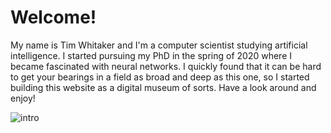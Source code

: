 # Welcome!

My name is Tim Whitaker and I'm a computer scientist studying artificial intelligence. I started pursuing my PhD in the spring of 2020 where I became fascinated with neural networks. I quickly found that it can be hard to get your bearings in a field as broad and deep as this one, so I started building this website as a digital museum of sorts. Have a look around and enjoy!

![intro](https://cdn.dribbble.com/users/243911/screenshots/3274432/tmykdribb.jpg?compress=1&resize=800x600)
